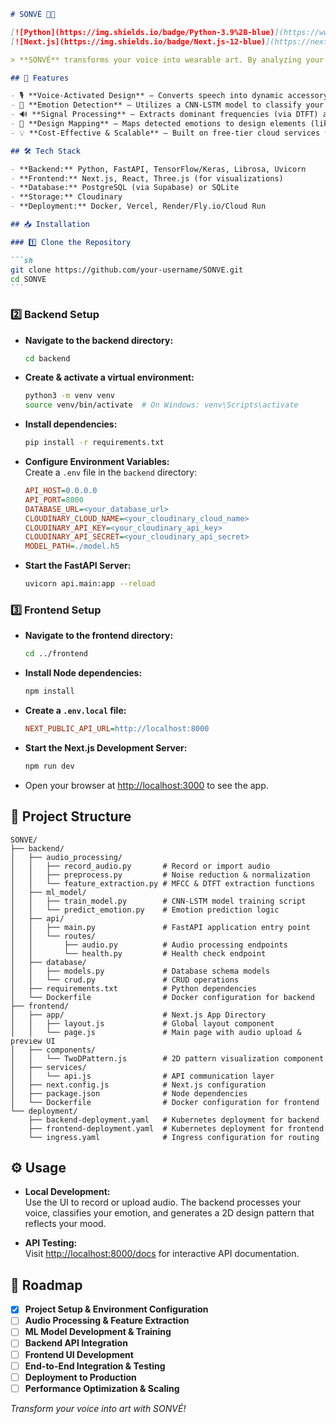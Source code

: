 ````markdown
# SONVÉ 🎤✨

[![Python](https://img.shields.io/badge/Python-3.9%2B-blue)](https://www.python.org/)
[![Next.js](https://img.shields.io/badge/Next.js-12-blue)](https://nextjs.org/)

> **SONVÉ** transforms your voice into wearable art. By analyzing your speech with advanced signal processing and machine learning, SONVÉ creates unique accessory designs that reflect your emotions. Every design is as unique as your mood!

## 🚀 Features

- 🎙 **Voice-Activated Design** – Converts speech into dynamic accessory patterns.
- 🤖 **Emotion Detection** – Utilizes a CNN-LSTM model to classify your emotions from audio.
- 🔊 **Signal Processing** – Extracts dominant frequencies (via DTFT) and MFCC features from your voice.
- 🎨 **Design Mapping** – Maps detected emotions to design elements (like color and pattern).
- 💡 **Cost-Effective & Scalable** – Built on free-tier cloud services for effortless deployment.

## 🛠️ Tech Stack

- **Backend:** Python, FastAPI, TensorFlow/Keras, Librosa, Uvicorn
- **Frontend:** Next.js, React, Three.js (for visualizations)
- **Database:** PostgreSQL (via Supabase) or SQLite
- **Storage:** Cloudinary
- **Deployment:** Docker, Vercel, Render/Fly.io/Cloud Run

## 📥 Installation

### 1️⃣ Clone the Repository

```sh
git clone https://github.com/your-username/SONVE.git
cd SONVE
```
````

### 2️⃣ Backend Setup

- **Navigate to the backend directory:**

  ```sh
  cd backend
  ```

- **Create & activate a virtual environment:**

  ```sh
  python3 -m venv venv
  source venv/bin/activate  # On Windows: venv\Scripts\activate
  ```

- **Install dependencies:**

  ```sh
  pip install -r requirements.txt
  ```

- **Configure Environment Variables:**  
  Create a `.env` file in the `backend` directory:

  ```ini
  API_HOST=0.0.0.0
  API_PORT=8000
  DATABASE_URL=<your_database_url>
  CLOUDINARY_CLOUD_NAME=<your_cloudinary_cloud_name>
  CLOUDINARY_API_KEY=<your_cloudinary_api_key>
  CLOUDINARY_API_SECRET=<your_cloudinary_api_secret>
  MODEL_PATH=./model.h5
  ```

- **Start the FastAPI Server:**

  ```sh
  uvicorn api.main:app --reload
  ```

### 3️⃣ Frontend Setup

- **Navigate to the frontend directory:**

  ```sh
  cd ../frontend
  ```

- **Install Node dependencies:**

  ```sh
  npm install
  ```

- **Create a `.env.local` file:**

  ```ini
  NEXT_PUBLIC_API_URL=http://localhost:8000
  ```

- **Start the Next.js Development Server:**

  ```sh
  npm run dev
  ```

- Open your browser at [http://localhost:3000](http://localhost:3000) to see the app.

## 📂 Project Structure

```plaintext
SONVE/
├── backend/
│   ├── audio_processing/
│   │   ├── record_audio.py       # Record or import audio
│   │   ├── preprocess.py         # Noise reduction & normalization
│   │   └── feature_extraction.py # MFCC & DTFT extraction functions
│   ├── ml_model/
│   │   ├── train_model.py        # CNN-LSTM model training script
│   │   └── predict_emotion.py    # Emotion prediction logic
│   ├── api/
│   │   ├── main.py               # FastAPI application entry point
│   │   └── routes/
│   │       ├── audio.py          # Audio processing endpoints
│   │       └── health.py         # Health check endpoint
│   ├── database/
│   │   ├── models.py             # Database schema models
│   │   └── crud.py               # CRUD operations
│   ├── requirements.txt          # Python dependencies
│   └── Dockerfile                # Docker configuration for backend
├── frontend/
│   ├── app/                      # Next.js App Directory
│   │   ├── layout.js             # Global layout component
│   │   └── page.js               # Main page with audio upload & preview UI
│   ├── components/
│   │   └── TwoDPattern.js        # 2D pattern visualization component
│   ├── services/
│   │   └── api.js                # API communication layer
│   ├── next.config.js            # Next.js configuration
│   ├── package.json              # Node dependencies
│   └── Dockerfile                # Docker configuration for frontend
└── deployment/
    ├── backend-deployment.yaml   # Kubernetes deployment for backend
    ├── frontend-deployment.yaml  # Kubernetes deployment for frontend
    └── ingress.yaml              # Ingress configuration for routing
```

## ⚙️ Usage

- **Local Development:**  
  Use the UI to record or upload audio. The backend processes your voice, classifies your emotion, and generates a 2D design pattern that reflects your mood.

- **API Testing:**  
  Visit [http://localhost:8000/docs](http://localhost:8000/docs) for interactive API documentation.

## 🚧 Roadmap

- [x] **Project Setup & Environment Configuration**
- [ ] **Audio Processing & Feature Extraction**
- [ ] **ML Model Development & Training**
- [ ] **Backend API Integration**
- [ ] **Frontend UI Development**
- [ ] **End-to-End Integration & Testing**
- [ ] **Deployment to Production**
- [ ] **Performance Optimization & Scaling**

_Transform your voice into art with SONVÉ!_
